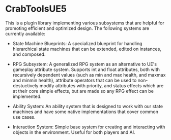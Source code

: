 # CrabToolsUE5
This is a plugin library implementing various subsystems that are helpful for promoting
efficient and optimized design. The following systems are currently available:

- State Machine Blueprints: A specialized blueprint for handling hierarchical state machines that can be extended, edited on instances, and composed.

- RPG Subsystem: A generalized RPG system as an alternative to UE's gameplay attribute system. Supports int and float attributes, both with recursively dependent values (such as min and max health, and maxmax and minmin health), attribute operators that can be used to non-destuctively modify attributes with priority, and status effects which are at their core simple effects, but are made so any RPG effect can be implemented.

- Ability System: An ability system that is designed to work with our state machines and have some native implementations that cover common use cases.


- Interaction System: Simple base system for creating and interacting with objects in the environment. Useful for both players and AI.
